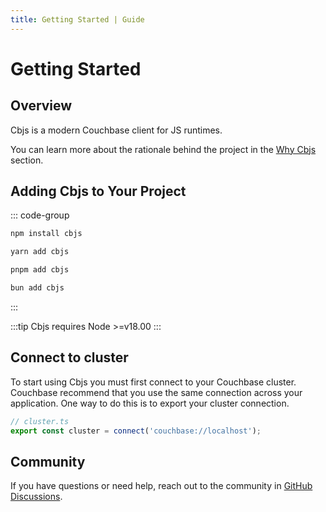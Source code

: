 ```yaml
---
title: Getting Started | Guide
---
```


# Getting Started

## Overview

Cbjs is a modern Couchbase client for JS runtimes.

You can learn more about the rationale behind the project in the [Why Cbjs](./why) section.

## Adding Cbjs to Your Project

::: code-group

```bash [npm]
npm install cbjs
```

```bash [yarn]
yarn add cbjs
```

```bash [pnpm]
pnpm add cbjs
```

```bash [bun]
bun add cbjs
```

:::

:::tip
Cbjs requires Node >=v18.00
:::

## Connect to cluster

To start using Cbjs you must first connect to your Couchbase cluster.
Couchbase recommend that you use the same connection across your application.
One way to do this is to export your cluster connection.

```ts
// cluster.ts
export const cluster = connect('couchbase://localhost');
```

## Community

If you have questions or need help, reach out to the community in [GitHub Discussions](https://github.com/cbjs-dev/cbjs/discussions).
